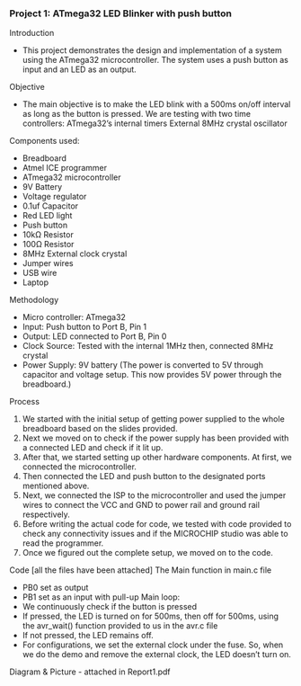 ### Project 1: ATmega32 LED Blinker with push button 

Introduction
- This project demonstrates the design and implementation of a system using the ATmega32 microcontroller. The system uses a push button as input and an LED as an output. 

Objective 
- The main objective is to make the LED blink with a 500ms on/off interval as long as the button is pressed. We are testing with two time controllers:
ATmega32’s internal timers 
External 8MHz crystal oscillator

Components used:
- Breadboard 
- Atmel ICE programmer 
- ATmega32 microcontroller
- 9V Battery 
- Voltage regulator 
- 0.1uf Capacitor 
- Red LED light 
- Push button 
- 10kΩ Resistor 
- 100Ω Resistor 
- 8MHz External clock crystal
- Jumper wires
- USB wire 
- Laptop 
 
Methodology 
- Micro controller: ATmega32 
- Input: Push button to Port B, Pin 1
- Output: LED connected to Port B, Pin 0 
- Clock Source: Tested with the internal 1MHz then, connected 8MHz crystal 
- Power Supply: 9V battery (The power is converted to 5V through capacitor and voltage setup. This now provides 5V power through the breadboard.)

Process
1. We started with the initial setup of getting power supplied to the whole breadboard based on the slides provided. 
2. Next we moved on to check if the power supply has been provided with a connected LED and check if it lit up. 
3. After that, we started setting up other hardware components. At first, we connected the microcontroller.
4. Then connected the LED and push button to the designated ports mentioned above. 
5. Next, we connected the ISP to the microcontroller and used the jumper wires to connect the VCC and GND to power rail and ground rail respectively.
6. Before writing the actual code for code, we tested with code provided to check any connectivity issues and if the MICROCHIP studio was able to read the programmer. 
7. Once we figured out the complete setup, we moved on to the code. 

Code [all the files have been attached]
The Main function in main.c file
- PB0 set as output 
- PB1 set as an input with pull-up 
Main loop:
- We continuously check if the button is pressed 
- If pressed, the LED is turned on for 500ms, then off for 500ms, using the avr_wait() function provided to us in the avr.c file
- If not pressed, the LED remains off. 
- For configurations, we set the external clock under the fuse. So, when we do the demo and remove the external clock, the LED doesn’t turn on. 

Diagram & Picture - attached in Report1.pdf 



























